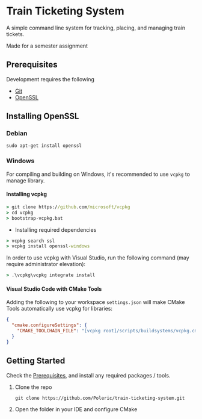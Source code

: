 Train Ticketing System
======================

A simple command line system for tracking, placing, and managing train tickets.

Made for a semester assignment

Prerequisites
-------------

Development requires the following

- [Git](https://git-scm.com/)
- [OpenSSL](#installing-openssl)

Installing OpenSSL
------------------

### Debian

```shell
sudo apt-get install openssl
```

### Windows

For compiling and building on Windows, it's recommended to use `vcpkg` to manage library.

#### Installing vcpkg

```cmd
> git clone https://github.com/microsoft/vcpkg
> cd vcpkg
> bootstrap-vcpkg.bat
```

- Installing required dependencies

```cmd
> vcpkg search ssl
> vcpkg install openssl-windows
```

In order to use vcpkg with Visual Studio,
run the following command (may require administrator elevation):

```cmd
> .\vcpkg\vcpkg integrate install
```

#### Visual Studio Code with CMake Tools

Adding the following to your workspace `settings.json` will make
CMake Tools automatically use vcpkg for libraries:

```json
{
  "cmake.configureSettings": {
    "CMAKE_TOOLCHAIN_FILE": "[vcpkg root]/scripts/buildsystems/vcpkg.cmake"
  }
}
```

Getting Started
---------------

Check the [Prerequisites](#prerequisites), and install any required packages / tools.

1. Clone the repo
   ```shell
   git clone https://github.com/Poleric/train-ticketing-system.git
   ```
2. Open the folder in your IDE and configure CMake